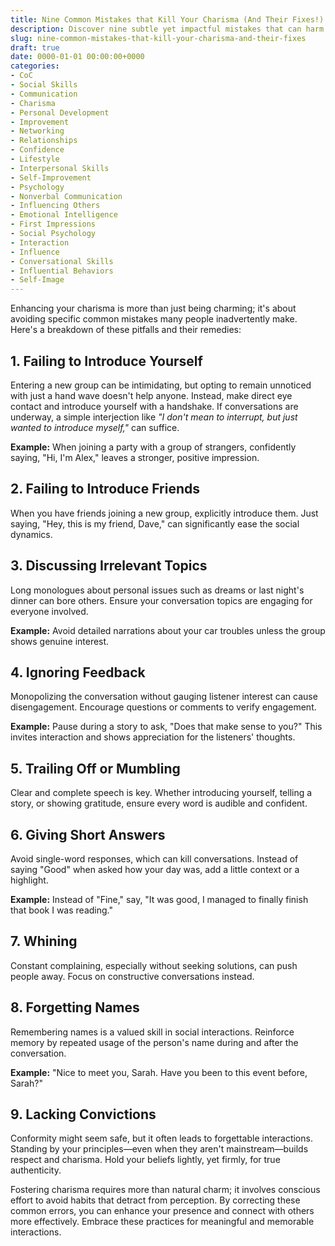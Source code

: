 ```yaml
---
title: Nine Common Mistakes that Kill Your Charisma (And Their Fixes!)
description: Discover nine subtle yet impactful mistakes that can harm your charisma and how to rectify them with simple techniques.
slug: nine-common-mistakes-that-kill-your-charisma-and-their-fixes
draft: true
date: 0000-01-01 00:00:00+0000
categories:
- CoC
- Social Skills
- Communication
- Charisma
- Personal Development
- Improvement
- Networking
- Relationships
- Confidence
- Lifestyle
- Interpersonal Skills
- Self-Improvement
- Psychology
- Nonverbal Communication
- Influencing Others
- Emotional Intelligence
- First Impressions
- Social Psychology
- Interaction
- Influence
- Conversational Skills
- Influential Behaviors
- Self-Image
---
```


Enhancing your charisma is more than just being charming; it's about avoiding specific common mistakes many people inadvertently make. Here's a breakdown of these pitfalls and their remedies:

## 1. Failing to Introduce Yourself

Entering a new group can be intimidating, but opting to remain unnoticed with just a hand wave doesn't help anyone. Instead, make direct eye contact and introduce yourself with a handshake. If conversations are underway, a simple interjection like _"I don't mean to interrupt, but just wanted to introduce myself,"_ can suffice.

**Example:** When joining a party with a group of strangers, confidently saying, "Hi, I'm Alex," leaves a stronger, positive impression.

## 2. Failing to Introduce Friends

When you have friends joining a new group, explicitly introduce them. Just saying, "Hey, this is my friend, Dave," can significantly ease the social dynamics.

## 3. Discussing Irrelevant Topics

Long monologues about personal issues such as dreams or last night's dinner can bore others. Ensure your conversation topics are engaging for everyone involved.

**Example:** Avoid detailed narrations about your car troubles unless the group shows genuine interest.

## 4. Ignoring Feedback

Monopolizing the conversation without gauging listener interest can cause disengagement. Encourage questions or comments to verify engagement.

**Example:** Pause during a story to ask, "Does that make sense to you?" This invites interaction and shows appreciation for the listeners' thoughts.

## 5. Trailing Off or Mumbling

Clear and complete speech is key. Whether introducing yourself, telling a story, or showing gratitude, ensure every word is audible and confident.

## 6. Giving Short Answers

Avoid single-word responses, which can kill conversations. Instead of saying "Good" when asked how your day was, add a little context or a highlight.

**Example:** Instead of "Fine," say, "It was good, I managed to finally finish that book I was reading."

## 7. Whining

Constant complaining, especially without seeking solutions, can push people away. Focus on constructive conversations instead.

## 8. Forgetting Names

Remembering names is a valued skill in social interactions. Reinforce memory by repeated usage of the person's name during and after the conversation.

**Example:** "Nice to meet you, Sarah. Have you been to this event before, Sarah?"

## 9. Lacking Convictions

Conformity might seem safe, but it often leads to forgettable interactions. Standing by your principles—even when they aren't mainstream—builds respect and charisma. Hold your beliefs lightly, yet firmly, for true authenticity.

Fostering charisma requires more than natural charm; it involves conscious effort to avoid habits that detract from perception. By correcting these common errors, you can enhance your presence and connect with others more effectively. Embrace these practices for meaningful and memorable interactions.

